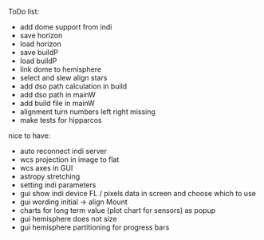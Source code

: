 ToDo list:

- add dome support from indi
- save horizon
- load horizon
- save buildP
- load buildP
- link dome to hemisphere
- select and slew align stars
- add dso path calculation in build
- add dso path in mainW
- add build file in mainW
- alignment turn numbers left right missing
- make tests for hipparcos



nice to have:

- auto reconnect indi server
- wcs projection in image to flat
- wcs axes in GUI
- astropy stretching
- setting indi parameters
- gui show indi device FL / pixels data in screen and choose which to use
- gui wording initial -> align Mount
- charts for long term value (plot chart for sensors) as popup
- gui hemisphere does not size
- gui hemisphere partitioning for progress bars
